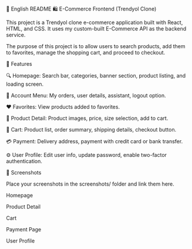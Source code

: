 📌 English README
🛍️ E-Commerce Frontend (Trendyol Clone)

This project is a Trendyol clone e-commerce application built with React, HTML, and CSS.
It uses my custom-built E-Commerce API as the backend service.

The purpose of this project is to allow users to search products, add them to favorites, manage the shopping cart, and proceed to checkout.

🚀 Features

🔍 Homepage: Search bar, categories, banner section, product listing, and loading screen.

👤 Account Menu: My orders, user details, assistant, logout option.

❤️ Favorites: View products added to favorites.

📄 Product Detail: Product images, price, size selection, add to cart.

🛒 Cart: Product list, order summary, shipping details, checkout button.

💳 Payment: Delivery address, payment with credit card or bank transfer.

⚙️ User Profile: Edit user info, update password, enable two-factor authentication.

📸 Screenshots

Place your screenshots in the screenshots/ folder and link them here.

Homepage


Product Detail


Cart


Payment Page


User Profile
